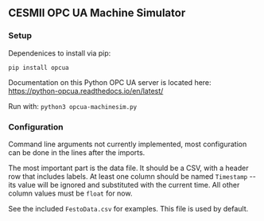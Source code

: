 ## CESMII OPC UA Machine Simulator

### Setup
Dependenices to install via pip:
```
pip install opcua
```
Documentation on this Python OPC UA server is located here: https://python-opcua.readthedocs.io/en/latest/

Run with: `python3 opcua-machinesim.py`

### Configuration
Command line arguments not currently implemented, most configuration can be done in the lines after the imports.

The most important part is the data file. It should be a CSV, with a header row that includes labels. At least one column should be named `Timestamp` -- its value will be ignored and substituted with the current time. All other column values must be `float` for now.

See the included `FestoData.csv` for examples. This file is used by default.
